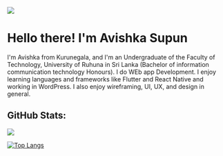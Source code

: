[![](https://visitcount.itsvg.in/api?id=Achinit99&icon=0&color=0)](https://visitcount.itsvg.in)



# Hello there! I'm Avishka Supun

I'm Avishka from Kurunegala, and I'm an Undergraduate of the Faculty of Technology, University of Ruhuna in Sri Lanka (Bachelor of information communication technology Honours). I do WEb app Development. I enjoy learning languages and frameworks like Flutter and React Native and working in WordPress. I also enjoy wireframing, UI, UX, and design in general.


## GitHub Stats:

![](https://github-profile-summary-cards.vercel.app/api/cards/profile-details?username=Avishkasj&theme=vue)

[![Top Langs](https://github-readme-stats.vercel.app/api/top-langs/?username=Avishkasj&layout=compact)](https://github.com/Avishkasj/github-readme-stats)

